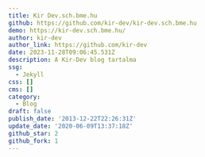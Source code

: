 ```yaml
---
title: Kir Dev.sch.bme.hu
github: https://github.com/kir-dev/kir-dev.sch.bme.hu
demo: https://kir-dev.sch.bme.hu/
author: kir-dev
author_link: https://github.com/kir-dev
date: 2023-11-28T09:06:45.531Z
description: A Kir-Dev blog tartalma
ssg:
  - Jekyll
css: []
cms: []
category:
  - Blog
draft: false
publish_date: '2013-12-22T22:26:31Z'
update_date: '2020-06-09T13:37:18Z'
github_star: 2
github_fork: 1
---
```

